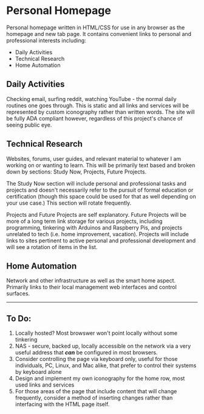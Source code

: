 # Personal Homepage

Personal homepage written in HTML/CSS for use in any browser as the homepage and new tab page. It contains convenient links to personal and professional interests including:

- Daily Activities
- Technical Research
- Home Automation

## Daily Activities

Checking email, surfing reddit, watching YouTube - the normal daily routines one goes through. This is static and all links and services will be represented by custom iconography rather than written words. The site will be fully ADA compliant however, regardless of this project's chance of seeing public eye.

## Technical Research

Websites, forums, user guides, and relevant material to whatever I am working on or wanting to learn. This will be primarily text based and broken down by sections: Study Now, Projects, Future Projects. 

The Study Now section will include personal and professional tasks and projects and doesn't necessarily refer to the pursuit of formal education or certification (though this space could be used for that as well depending on your use case.) This section will rotate frequently.

Projects and Future Projects are self explanatory. Future Projects will be more of a long term link storage for various projects, including programming, tinkering with Arduinos and Raspberry Pis, and projects unrelated to tech (i.e. home improvement, vacation). Projects will include links to sites pertinent to active personal and professional development and will see a rotation of items in the list.

## Home Automation

Network and other infrastructure as well as the smart home aspect. Primarily links to their local management web interfaces and control surfaces.

---

## To Do:

1. Locally hosted? Most browswer won't point locally without some tinkering
2. NAS - secure, backed up, locally accessible on the network via a very useful address that ***can*** be configured in most browsers.
3. Consider controlling the page via keyboard only, useful for those individuals, PC, Linux, and Mac alike, that prefer to control their systems by keyboard alone
4. Design and implement my own iconography for the home row, most used links and services
5. For those areas of the page that include content that will change frequently, consider a method of inserting changes rather than interfacing with the HTML page itself.